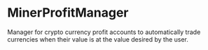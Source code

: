 # MinerProfitManager
Manager for crypto currency profit accounts to automatically trade currencies when their value is at the value desired by the user.
